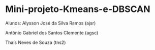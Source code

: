 # Mini-projeto-Kmeans-e-DBSCAN

Alunos:
Alysson José da Silva Ramos (ajsr)

Antônio Gabriel dos Santos Clemente (agsc)

Thaís Neves de Souza (tns2)